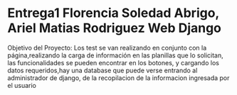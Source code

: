 # Entrega1 Florencia Soledad Abrigo, Ariel Matias Rodriguez Web Django

Objetivo del Proyecto: Los test se van realizando en conjunto con la página,realizando la carga de información en las planillas que lo solicitan, las funcionalidades se pueden encontrar en los botones, y cargando los datos requeridos,hay una database que puede verse entrando al administrador de django, de la recopilacion de la informacion ingresada por el usuario
